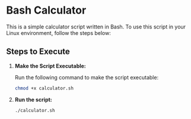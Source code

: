 # Bash Calculator

This is a simple calculator script written in Bash. To use this script in your Linux environment, follow the steps below:

## Steps to Execute

1. **Make the Script Executable:**

   Run the following command to make the script executable:
   ```bash
   chmod +x calculator.sh

2. **Run the script:**
   ```bash
   ./calculator.sh
